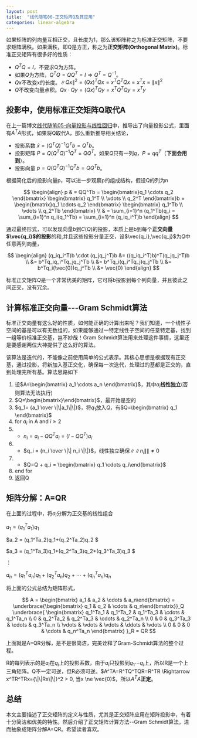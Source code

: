 ```yaml
---
layout: post
title:  "线代随笔06-正交矩阵Q及其应用"
categories: linear-algebra
---
```


如果矩阵的列向量互相正交，且长度为1，那么该矩阵称之为标准正交矩阵，不要求矩阵满秩。如果满秩，即Q是方正，称之为**正交矩阵(Orthogonal Matrix)**。标准正交矩阵有很多好的性质：

* $Q^TQ=I$，不要求Q为方阵。
* 如果$Q$为方阵，$Q^TQ=QQ^T=I \Rightarrow Q^T=Q^{-1}$。
* $Qx$不改变x的长度。$\|Qx\|^{2}=(Qx)^TQx=x^TQ^TQx=x^Tx=\|x\|^2$
* $Q$不改变向量点积。$Qx \cdot Qy = (Qx)^TQy=x^TQ^TQy=x^Ty$ 


## 投影中，使用标准正交矩阵Q取代A
在上一篇博文[线代随笔05-向量投影与线性回归](/linear-algebra/2016/03/05/linear-algebra-05-projection-and-linear-regression.html)中，推导出了向量投影公式，里面有$A^TA$形式，如果将Q取代A，那么重新推导相关结论，

* 投影系数 $\hat{x}=(Q^TQ)^{-1}Q^Tb=Q^Tb$。
* 投影矩阵 $P=Q(Q^TQ)^{-1}Q^T=QQ^T$。如果$Q$只有一列$q$，$P=qq^T$（**下面会用到**）。
* 投影向量 $p=Q(Q^TQ)^{-1}Q^Tb=QQ^Tb$。

根据简化后的投影向量p，可以进一步观察p的组成结构，假设Q的列为n

$$
\begin{align}
	p & = QQ^Tb = \begin{bmatrix}q_1 \cdots q_2 \end{bmatrix} \begin{bmatrix} q_1^T \\ \vdots \\ q_2^T \end{bmatrix}b 
	    = \begin{bmatrix}q_1 \cdots q_2 \end{bmatrix} \begin{bmatrix} q_1^Tb \\ \vdots \\ q_2^Tb \end{bmatrix} \\
	  & = \sum_{i=1}^n (q_1^Tb)q_i = \sum_{i=1}^n q_i(q_1^Tb) = \sum_{i=1}^n (q_iq_i^T)b
\end{align}
$$

通过最终形式，可以发现向量$b$到$C(Q)$的投影，本质上是b到每个**正交向量$\vec{q_i}$的投影**的和,并且这些投影分量正交，设$\vec{q_i},\vec{q_j}$为$Q$中任意两列向量，

$$
\begin{align}
	(q_iq_i^T)b \cdot (q_jq_j^T)b &= ((q_iq_i^T)b)^T(q_jq_j^T)b \\
								  &= b^Tq_iq_i^Tq_jq_j^Tb \\
								  &= b^Tq_i(q_i^Tq_j)q_j^Tb \\
								  &= b^Tq_i(\vec{0})q_j^Tb \\
								  &= \vec{0}
\end{align}
$$

标准正交矩阵$Q$是一个非常优美的矩阵，它可将$b$投影到每个列向量，并且彼此之间正交，没有冗余。

## 计算标准正交向量---Gram Schmidt算法
标准正交向量有这么好的性质，如何能正确的计算出来呢？我们知道，一个线性子空间的基是可以有无数组的，如果能够通过一特定线性子空间的任意特定基，找到一组等价标准正交基，岂不妙哉！Gram Schmidt算法用来处理这件事情，这里还是要感谢两位大神提供了这么好的算法。

该算法是迭代的，不能像之前使用简单的公式表示。其核心思想是根据现有正交基，通过投影，将新加入基正交化，确保每一次迭代，处理过的基都是正交的，直到处理完所有基。算法思路如下

1. 设$A=\begin{bmatrix} a_1 \cdots a_n \end{bmatrix}$，其中$a_i$**线性独立**(否则算法无法执行)
2. $Q=\begin{bmatrix}\end{bmatrix}$，最开始是空的
3. $q_1= {a_1 \over \|\|a_1\|\|}$，将$q_1$放入$Q$，有$Q=\begin{bmatrix} q_1 \end{bmatrix}$
4. for $a_i$ in A and $i \ge 2$
5. * $n_i = a_i - QQ^Ta_i = (I-QQ^T)a_i$
6. * $q_i = {n_i \over \|\| n_i \|\|}$，线性独立确保$\|\|n_i\|\| \ne 0$
7. * $Q=Q + q_i = \begin{bmatrix} q_1 \cdots q_i\end{bmatrix}$
7. end for 
8. 返回Q

## 矩阵分解：A=QR
在上面的过程中，将$a_i$分解为正交基的线性组合

$a_1 = (q_1^Ta_1)q_1$

$a_2 = (q_1^Ta_2)q_1+(q_2^Ta_2)q_2 $ 

$a_3 = (q_1^Ta_3)q_1+(q_2^Ta_3)q_2+(q_3^Ta_3)q_3 $

$\vdots$ 

$a_n = (q_1^Ta_n)q_1 + (q_2^Ta_n)q_2 + \cdots + (q_n^Ta_n)q_n$

将上面的公式总结为矩阵形式，

$$
	A = \begin{bmatrix} a_1 & a_2 & \cdots & a_n\end{bmatrix} 
	  =  \underbrace{\begin{bmatrix} q_1 & q_2 & \cdots & q_n\end{bmatrix}}_Q
		 \underbrace{
			\begin{bmatrix}
				q_1^Ta_1 & q_1^Ta_2 & q_1^Ta_3 & \cdots & q_1^Ta_n \\
				0		 & q_2^Ta_2 & q_2^Ta_3 & \cdots & q_2^Ta_n \\
				0        & 0        & q_3^Ta_3 & \cdots & q_3^Ta_n \\
				\vdots	 & \vdots   & \vdots   & \ddots & \vdots    \\
				0        & 0        & 0        & \cdots & q_n^Ta_n
			\end{bmatrix}
		}_R = QR
$$

上面就是A=QR分解，是不是很简洁，完美诠释了Gram-Schmidt算法的整个过程。

R的每列表示的是$a_i$在$q_i$上的投影系数，由于$a_i$只投影到$q_1 \cdots q_i$上，所以R是一个上三角矩阵。Q不一定可逆，但R必须可逆。$A^TA=R^TQ^TQR=R^TR \Rightarrow x^TR^TRx={\|\|Rx\|\|}^2 > 0, 当x \ne \vec{0}$，所以$A^TA$**正定**。

## 总结
本文主要描述了正交矩阵的定义与性质，尤其是正交矩阵应用在矩阵投影中，有着十分简洁和优美的特性。然后介绍了正交矩阵计算方法--Gram Schmidt算法，进而抽象成矩阵分解A=QR。希望读者喜欢。
